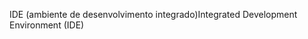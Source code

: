<span data-ttu-id="eb613-101">IDE (ambiente de desenvolvimento integrado)</span><span class="sxs-lookup"><span data-stu-id="eb613-101">Integrated Development Environment (IDE)</span></span>